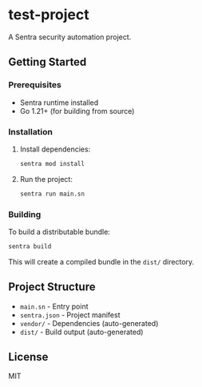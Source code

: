 # test-project

A Sentra security automation project.

## Getting Started

### Prerequisites

- Sentra runtime installed
- Go 1.21+ (for building from source)

### Installation

1. Install dependencies:
   ```bash
   sentra mod install
   ```

2. Run the project:
   ```bash
   sentra run main.sn
   ```

### Building

To build a distributable bundle:

```bash
sentra build
```

This will create a compiled bundle in the `dist/` directory.

## Project Structure

- `main.sn` - Entry point
- `sentra.json` - Project manifest
- `vendor/` - Dependencies (auto-generated)
- `dist/` - Build output (auto-generated)

## License

MIT
